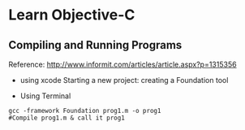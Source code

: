 # Learn Objective-C


## Compiling and Running Programs
Reference: http://www.informit.com/articles/article.aspx?p=1315356

- using xcode
Starting a new project: creating a Foundation tool

- Using Terminal
```
gcc -framework Foundation prog1.m -o prog1 
#Compile prog1.m & call it prog1
```